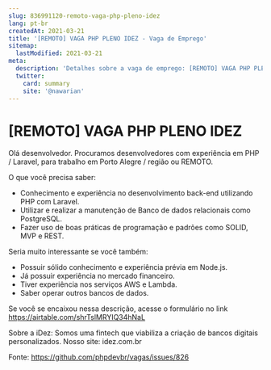 ```yaml
---
slug: 836991120-remoto-vaga-php-pleno-idez
lang: pt-br
createdAt: 2021-03-21
title: '[REMOTO] VAGA PHP PLENO IDEZ - Vaga de Emprego'
sitemap:
  lastModified: 2021-03-21
meta:
  description: 'Detalhes sobre a vaga de emprego: [REMOTO] VAGA PHP PLENO IDEZ'
  twitter:
    card: summary
    site: '@nawarian'
---
```


# [REMOTO] VAGA PHP PLENO IDEZ

Olá desenvolvedor.
Procuramos desenvolvedores com experiência em PHP / Laravel, para trabalho em Porto Alegre / região ou REMOTO.

O que você precisa saber: 
- Conhecimento e experiência no desenvolvimento back-end utilizando PHP com Laravel.
- Utilizar e realizar a manutenção de Banco de dados relacionais como PostgreSQL.
- Fazer uso de boas práticas de programação e padrões como SOLID, MVP e REST.

Seria muito interessante se você também: 
- Possuir sólido conhecimento e experiência prévia em Node.js.
- Já possuir experiência no mercado financeiro.
- Tiver experiência nos serviços AWS e Lambda.
- Saber operar outros bancos de dados.

Se você se encaixou nessa descrição, acesse o formulário no link 
https://airtable.com/shrTslMRYIQ34hNaL

Sobre a iDez:
Somos uma fintech que viabiliza a criação de bancos digitais personalizados.
Nosso site: idez.com.br

Fonte: https://github.com/phpdevbr/vagas/issues/826